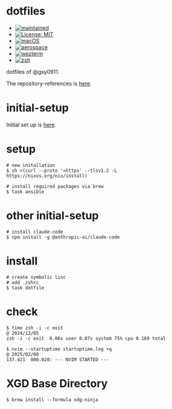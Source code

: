 # dotfiles

- [![maintained](https://img.shields.io/maintenance/yes/2025?label=maintained)](https://github.com/gsy0911/dotfiles/commits/main)
- [![License: MIT](https://img.shields.io/badge/License-MIT-yellow.svg)](https://opensource.org/licenses/MIT)
- [![macOS](https://img.shields.io/badge/macOS_Sequoia-15.3-green.svg)]()
- [![aerospace](https://img.shields.io/badge/window-aerospace-green.svg)]()
- [![wezterm](https://img.shields.io/badge/terminal-wezterm-green.svg)]()
- [![zsh](https://img.shields.io/badge/shell-zsh-green.svg)]()


dotfiles of @gsy0911.

The repository-references is [here](./REFERENCES.md).

# initial-setup

Initial set up is [here](./INITIAL_SETTING.md).

# setup

```shell
# new installation
$ sh <(curl --proto '=https' --tlsv1.2 -L https://nixos.org/nix/install)

# install required packages via brew
$ task ansible
```


# other initial-setup

```
# install claude-code
$ npm install -g @anthropic-ai/claude-code
```

# install

```shell
# create symbolic linc
# add .zshrc
$ task dotfile
```

# check

```shell
$ time zsh -i -c exit
@ 2024/12/05
zsh -i -c exit  0.06s user 0.07s system 75% cpu 0.169 total

$ nvim --startuptime startuptime.log +q
@ 2025/02/08
137.421  000.020: --- NVIM STARTED ---
```

# XGD Base Directory

```shell
$ brew install --formula xdg-ninja
```
